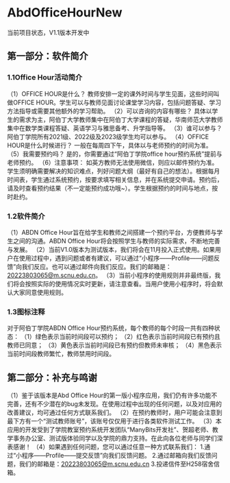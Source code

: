 # AbdOfficeHourNew
当前项目状态，V1.1版本开发中
## 第一部分：软件简介
### 1.1Office Hour活动简介
（1）OFFICE HOUR是什么？
教师安排一定的课外时间与学生见面，这些时间叫做OFFICE HOUR。学生可以与教师见面讨论课堂学习内容，包括问题答疑、学习方法指导或需要其他额外的学习帮助。
（2）可以咨询的内容有哪些？
具体以学生的需求为主，阿伯丁大学教师集中在阿伯丁大学课程的答疑，华南师范大学教师集中在数学类课程答疑、英语学习与雅思备考、升学指导等。
（3）谁可以参与？
阿伯丁学院所有2021级、2022级及2023级学生均可以参与。
（4）OFFICE HOUR是什么时候进行？
一般在每周四下午，具体以与老师预约的时间为准。
（5）我需要预约吗？
是的，你需要通过“阿伯丁学院office hour预约系统”提前与老师预约。
（6）注意事项：
如英方教师无法使用微信，则应以邮件预约为准。
学生须明确需要解决的知识难点，列好问题大纲（最好有自己的想法）。根据每月时间表，学生通过系统预约，按要求填写相关信息，并在系统提交申请。预约后，请及时查看预约结果（不一定能预约成功哦~）。学生根据预约的时间与地点，按时赴约。
### 1.2软件简介
（1）ABDN Office Hour旨在给学生和教师之间搭建一个预约平台，方便教师与学生之间的沟通。ABDN Office Hour将会按照学生与教师的实际需求，不断地完善与发展。
（2）当前V1.0版本为测试版本，我们将会在11月投入正式使用。如果用户在使用过程中，遇到问题或者有建议，可以通过“小程序——Profile——问题反馈”向我们反应。也可以通过邮件向我们反应。我们的邮箱是：20223803065@m.scnu.edu.cn。
（3）当前小程序的使用规则并非最终版，我们将会按照实际的使用情况实时更新，请注意查看。当用户使用小程序时，将会默认大家同意使用规则。
### 1.3图标注释
对于阿伯丁学院ABDN Office Hour预约系统，每个教师的每个时段一共有四种状态：
（1）绿色表示当前时间段可以预约；
（2）红色表示当前时间段已有预约且教师已同意；
（3）黄色表示当前时间段已有预约但教师未审核；
（4）黑色表示当前时间段教师繁忙，教师禁用时间段。
## 第二部分：补充与鸣谢
（1）鉴于该版本是Abd Office Hour的第一版小程序应用，我们仍有许多功能不完善，还有不少潜在的bug未发现。在使用过程中出现的任何问题，以及对应用的改善建议，均可通过任何方式联系我们。
（2）在预约教师时，用户可能会注意到最下方有一个“测试教师账号”，该账号仅仅用于进行各类软件测试工作。
（3）本应用的开发受到了学院教室预约系统开发团队“ManyBits开发社”、贺超老师、教学事务办公室、测试版体验同学以及学院的鼎力支持。在此向各位老师与同学们深表感谢！
（4）如果遇到任何问题，您可以通过任意一种方式联系我们：
1.通过“小程序——Profile——提交反馈”向我们反馈问题。
2.通过邮箱向我们反馈问题，我们的邮箱是：20223803065@m.scnu.edu.cn
3.投递信件至H258宿舍信箱。
